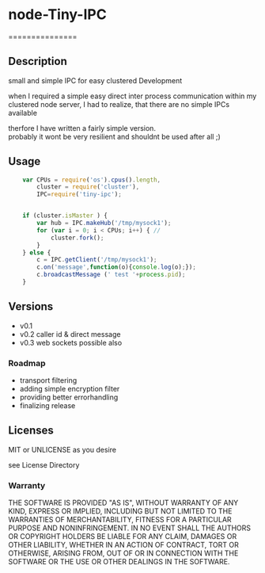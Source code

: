 # node-Tiny-IPC
===============
## Description
small  and simple IPC for easy clustered Development 

when I required a simple easy direct inter process communication 
within my clustered node server, I had to realize, 
that there are no simple IPCs available 

therfore I have written a fairly simple version.  
probably it wont be very resilient and shouldnt be used after all ;)

## Usage

```js
	var CPUs = require('os').cpus().length,
		cluster = require('cluster'),
		IPC=require('tiny-ipc');


	if (cluster.isMaster ) {
		var hub = IPC.makeHub('/tmp/mysock1');
		for (var i = 0; i < CPUs; i++) { //
			cluster.fork();
		}   
	} else {
		c = IPC.getClient('/tmp/mysock1');
		c.on('message',function(o){console.log(o);});
		c.broadcastMessage (' test '+process.pid);
	}
```

## Versions

* v0.1 
* v0.2 caller id  & direct message
* v0.3 web sockets possible also 

### Roadmap
*  transport filtering
*  adding simple encryption filter
*  providing better errorhandling
*  finalizing release

## Licenses
MIT or UNLICENSE as you desire

see License Directory 

### Warranty 
THE SOFTWARE IS PROVIDED "AS IS", WITHOUT WARRANTY OF ANY KIND, EXPRESS OR
IMPLIED, INCLUDING BUT NOT LIMITED TO THE WARRANTIES OF MERCHANTABILITY,
FITNESS FOR A PARTICULAR PURPOSE AND NONINFRINGEMENT. IN NO EVENT SHALL THE
AUTHORS OR COPYRIGHT HOLDERS BE LIABLE FOR ANY CLAIM, DAMAGES OR OTHER
LIABILITY, WHETHER IN AN ACTION OF CONTRACT, TORT OR OTHERWISE, ARISING FROM,
OUT OF OR IN CONNECTION WITH THE SOFTWARE OR THE USE OR OTHER DEALINGS IN THE
SOFTWARE.

